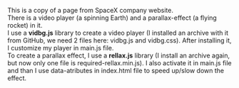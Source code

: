 This is a copy of a page from SpaceX company website.<br/>
There is a video player (a spinning Earth) and a parallax-effect (a flying rocket) in it.<br/>
I use a <b>vidbg.js</b> library to create a video player (I installed an archive with it from GitHub, we need 2 files here: vidbg.js and vidbg.css). After installing it, I customize my player in main.js file.<br/>
To create a parallax effect, I use a <b>rellax.js</b> library (I install an archive again, but now only one file is required-rellax.min.js). I also activate it in main.js file and than I use data-atributes in index.html file to speed up/slow down the effect.
